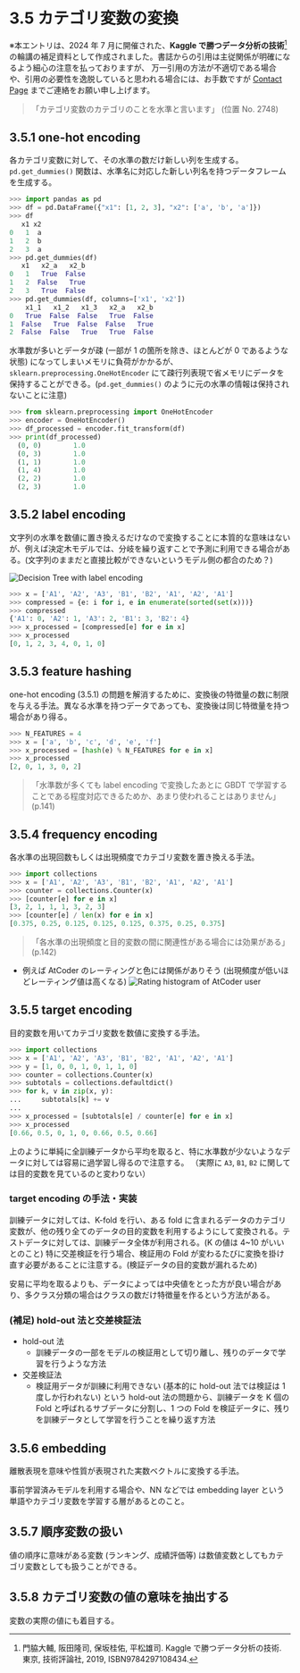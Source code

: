 # 3.5 カテゴリ変数の変換

※本エントリは、2024 年 7 月に開催された、**Kaggle で勝つデータ分析の技術**[^1] の輪講の補足資料として作成されました。書誌からの引用は主従関係が明確になるよう細心の注意を払っておりますが、
万一引用の方法が不適切である場合や、引用の必要性を逸脱していると思われる場合には、お手数ですが [Contact Page](/) までご連絡をお願い申し上げます。

[^1]: 門脇大輔, 阪田隆司, 保坂桂佑, 平松雄司. Kaggle で勝つデータ分析の技術. 東京, 技術評論社, 2019, ISBN9784297108434.

> 「カテゴリ変数のカテゴリのことを水準と言います」 (位置 No. 2748)

## 3.5.1 one-hot encoding

各カテゴリ変数に対して、その水準の数だけ新しい列を生成する。`pd.get_dummies()` 関数は、水準名に対応した新しい列名を持つデータフレームを生成する。

```py
>>> import pandas as pd
>>> df = pd.DataFrame({"x1": [1, 2, 3], "x2": ['a', 'b', 'a']})
>>> df
   x1 x2
0   1  a
1   2  b
2   3  a
>>> pd.get_dummies(df)
   x1   x2_a   x2_b
0   1   True  False
1   2  False   True
2   3   True  False
>>> pd.get_dummies(df, columns=['x1', 'x2'])
    x1_1   x1_2   x1_3   x2_a   x2_b
0   True  False  False   True  False
1  False   True  False  False   True
2  False  False   True   True  False
```

水準数が多いとデータが疎 (一部が 1 の箇所を除き、ほとんどが 0 であるような状態) になってしまいメモリに負荷がかかるが、`sklearn.preprocessing.OneHotEncoder` にて疎行列表現で省メモリにデータを保持することができる。(`pd.get_dummies()` のように元の水準の情報は保持されないことに注意)

```py
>>> from sklearn.preprocessing import OneHotEncoder
>>> encoder = OneHotEncoder()
>>> df_processed = encoder.fit_transform(df)
>>> print(df_processed)
  (0, 0)        1.0
  (0, 3)        1.0
  (1, 1)        1.0
  (1, 4)        1.0
  (2, 2)        1.0
  (2, 3)        1.0
```

## 3.5.2 label encoding

文字列の水準を数値に置き換えるだけなので変換することに本質的な意味はないが、例えば決定木モデルでは、分岐を繰り返すことで予測に利用できる場合がある。(文字列のままだと直接比較ができないというモデル側の都合のため？)

![Decision Tree with label encoding](./assets/decision-tree-with-label-encoding.png)

```py
>>> x = ['A1', 'A2', 'A3', 'B1', 'B2', 'A1', 'A2', 'A1']
>>> compressed = {e: i for i, e in enumerate(sorted(set(x)))}
>>> compressed
{'A1': 0, 'A2': 1, 'A3': 2, 'B1': 3, 'B2': 4}
>>> x_processed = [compressed[e] for e in x]
>>> x_processed
[0, 1, 2, 3, 4, 0, 1, 0]
```

## 3.5.3 feature hashing

one-hot encoding (3.5.1) の問題を解消するために、変換後の特徴量の数に制限を与える手法。異なる水準を持つデータであっても、変換後は同じ特徴量を持つ場合があり得る。

```py
>>> N_FEATURES = 4
>>> x = ['a', 'b', 'c', 'd', 'e', 'f']
>>> x_processed = [hash(e) % N_FEATURES for e in x]
>>> x_processed
[2, 0, 1, 3, 0, 2]
```

> 「水準数が多くても label encoding で変換したあとに GBDT で学習することである程度対応できるためか、あまり使われることはありません」 (p.141)

## 3.5.4 frequency encoding

各水準の出現回数もしくは出現頻度でカテゴリ変数を置き換える手法。

```py
>>> import collections
>>> x = ['A1', 'A2', 'A3', 'B1', 'B2', 'A1', 'A2', 'A1']
>>> counter = collections.Counter(x)
>>> [counter[e] for e in x]
[3, 2, 1, 1, 1, 3, 2, 3]
>>> [counter[e] / len(x) for e in x]
[0.375, 0.25, 0.125, 0.125, 0.125, 0.375, 0.25, 0.375]
```

> 「各水準の出現頻度と目的変数の間に関連性がある場合には効果がある」 (p.142)

- 例えば AtCoder のレーティングと色には関係がありそう (出現頻度が低いほどレーティング値は高くなる)
  ![Rating histogram of AtCoder user](./assets/histogram.png)

## 3.5.5 target encoding

目的変数を用いてカテゴリ変数を数値に変換する手法。

```py
>>> import collections
>>> x = ['A1', 'A2', 'A3', 'B1', 'B2', 'A1', 'A2', 'A1']
>>> y = [1, 0, 0, 1, 0, 1, 1, 0]
>>> counter = collections.Counter(x)
>>> subtotals = collections.defaultdict()
>>> for k, v in zip(x, y):
...     subtotals[k] += v
...
>>> x_processed = [subtotals[e] / counter[e] for e in x]
>>> x_processed
[0.66, 0.5, 0, 1, 0, 0.66, 0.5, 0.66]
```

上のように単純に全訓練データから平均を取ると、特に水準数が少ないようなデータに対しては容易に過学習し得るので注意する。
（実際に `A3`, `B1`, `B2` に関しては目的変数を見ているのと変わりない）

### target encoding の手法・実装

訓練データに対しては、K-fold を行い、ある fold に含まれるデータのカテゴリ変数が、他の残り全てのデータの目的変数を利用するようにして変換される。テストデータに対しては、訓練データ全体が利用される。(K の値は 4~10 がいいとのこと) 特に交差検証を行う場合、検証用の Fold が変わるたびに変換を掛け直す必要があることに注意する。(検証データの目的変数が漏れるため)

安易に平均を取るよりも、データによっては中央値をとった方が良い場合があり、多クラス分類の場合はクラスの数だけ特徴量を作るという方法がある。

### (補足) hold-out 法と交差検証法

- hold-out 法
  - 訓練データの一部をモデルの検証用として切り離し、残りのデータで学習を行うような方法
- 交差検証法
  - 検証用データが訓練に利用できない (基本的に hold-out 法では検証は 1 度しか行われない) という hold-out 法の問題から、訓練データを K 個の Fold と呼ばれるサブデータに分割し、1 つの Fold を検証データに、残りを訓練データとして学習を行うことを繰り返す方法

## 3.5.6 embedding

離散表現を意味や性質が表現された実数ベクトルに変換する手法。

事前学習済みモデルを利用する場合や、NN などでは embedding layer という単語やカテゴリ変数を学習する層があるとのこと。

## 3.5.7 順序変数の扱い

値の順序に意味がある変数 (ランキング、成績評価等) は数値変数としてもカテゴリ変数としても扱うことができる。

## 3.5.8 カテゴリ変数の値の意味を抽出する

変数の実際の値にも着目する。
